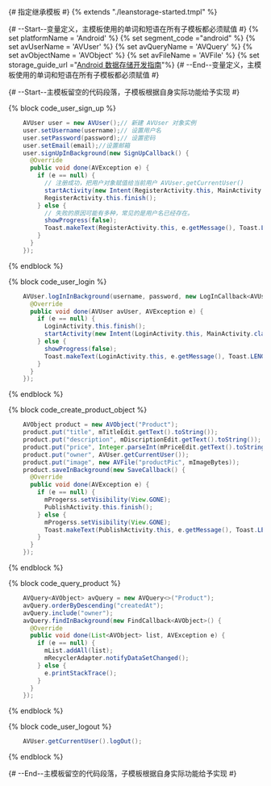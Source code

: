 {# 指定继承模板 #}
{% extends "./leanstorage-started.tmpl" %}

{# --Start--变量定义，主模板使用的单词和短语在所有子模板都必须赋值 #}
{% set platformName = 'Android' %}
{% set segment_code ="android" %}
{% set avUserName = 'AVUser' %}
{% set avQueryName = 'AVQuery' %}
{% set avObjectName = 'AVObject' %}
{% set avFileName = 'AVFile' %}
{% set storage_guide_url ="[Android 数据存储开发指南](leanstorage_guide-android.html)"%}
{# --End--变量定义，主模板使用的单词和短语在所有子模板都必须赋值 #}

{# --Start--主模板留空的代码段落，子模板根据自身实际功能给予实现 #}

{% block code_user_sign_up %}
```java
    AVUser user = new AVUser();// 新建 AVUser 对象实例
    user.setUsername(username);// 设置用户名
    user.setPassword(password);// 设置密码
    user.setEmail(email);//设置邮箱
    user.signUpInBackground(new SignUpCallback() {
      @Override
      public void done(AVException e) {
        if (e == null) {
          // 注册成功，把用户对象赋值给当前用户 AVUser.getCurrentUser()
          startActivity(new Intent(RegisterActivity.this, MainActivity.class));
          RegisterActivity.this.finish();
        } else {
          // 失败的原因可能有多种，常见的是用户名已经存在。
          showProgress(false);
          Toast.makeText(RegisterActivity.this, e.getMessage(), Toast.LENGTH_SHORT).show();
        }
      }
    });
```
{% endblock %}

{% block code_user_login %}
```java
    AVUser.logInInBackground(username, password, new LogInCallback<AVUser>() {
      @Override
      public void done(AVUser avUser, AVException e) {
        if (e == null) {
          LoginActivity.this.finish();
          startActivity(new Intent(LoginActivity.this, MainActivity.class));
        } else {
          showProgress(false);
          Toast.makeText(LoginActivity.this, e.getMessage(), Toast.LENGTH_SHORT).show();
        }
      }
    });
```
{% endblock %}

{% block code_create_product_object %}
```java
    AVObject product = new AVObject("Product");
    product.put("title", mTitleEdit.getText().toString());
    product.put("description", mDiscriptionEdit.getText().toString());
    product.put("price", Integer.parseInt(mPriceEdit.getText().toString()));
    product.put("owner", AVUser.getCurrentUser());
    product.put("image", new AVFile("productPic", mImageBytes));
    product.saveInBackground(new SaveCallback() {
      @Override
      public void done(AVException e) {
        if (e == null) {
          mProgerss.setVisibility(View.GONE);
          PublishActivity.this.finish();
        } else {
          mProgerss.setVisibility(View.GONE);
          Toast.makeText(PublishActivity.this, e.getMessage(), Toast.LENGTH_SHORT).show();
        }
      }
    });
```
{% endblock %}

{% block code_query_product %}
```java
    AVQuery<AVObject> avQuery = new AVQuery<>("Product");
    avQuery.orderByDescending("createdAt");
    avQuery.include("owner");
    avQuery.findInBackground(new FindCallback<AVObject>() {
      @Override
      public void done(List<AVObject> list, AVException e) {
        if (e == null) {
          mList.addAll(list);
          mRecyclerAdapter.notifyDataSetChanged();
        } else {
          e.printStackTrace();
        }
      }
    });
```
{% endblock %}

{% block code_user_logout %}
```java
    AVUser.getCurrentUser().logOut();
```
{% endblock %}

{# --End--主模板留空的代码段落，子模板根据自身实际功能给予实现 #}
